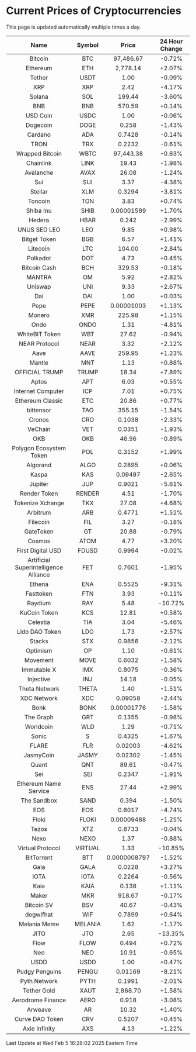 # Current Prices of Cryptocurrencies
This page is updated automatically multiple times a day.

| Name | Symbol | Price | 24 Hour Change |
| :---: |:---:| :---: | :---: |
| Bitcoin | BTC | 97,486.67 | -0.72% |
| Ethereum | ETH | 2,778.14 | +2.07% |
| Tether | USDT | 1.00 | -0.09% |
| XRP | XRP | 2.42 | -4.17% |
| Solana | SOL | 199.44 | -3.60% |
| BNB | BNB | 570.59 | +0.14% |
| USD Coin | USDC | 1.00 | -0.06% |
| Dogecoin | DOGE | 0.258 | -1.43% |
| Cardano | ADA | 0.7428 | -0.14% |
| TRON | TRX | 0.2232 | -0.61% |
| Wrapped Bitcoin | WBTC | 97,443.38 | -0.63% |
| Chainlink | LINK | 19.43 | -1.98% |
| Avalanche | AVAX | 26.08 | -1.24% |
| Sui | SUI | 3.37 | -4.38% |
| Stellar | XLM | 0.3294 | -3.81% |
| Toncoin | TON | 3.83 | +0.74% |
| Shiba Inu | SHIB | 0.00001589 | +1.70% |
| Hedera | HBAR | 0.242 | -2.99% |
| UNUS SED LEO | LEO | 9.85 | +0.98% |
| Bitget Token | BGB | 6.57 | +1.41% |
| Litecoin | LTC | 104.00 | +2.84% |
| Polkadot | DOT | 4.73 | +0.45% |
| Bitcoin Cash | BCH | 329.53 | -0.18% |
| MANTRA | OM | 5.92 | +2.82% |
| Uniswap | UNI | 9.33 | +2.67% |
| Dai | DAI | 1.00 | +0.03% |
| Pepe | PEPE | 0.00001003 | +1.13% |
| Monero | XMR | 225.98 | +1.15% |
| Ondo | ONDO | 1.31 | -4.81% |
| WhiteBIT Token | WBT | 27.62 | -0.94% |
| NEAR Protocol | NEAR | 3.32 | -2.12% |
| Aave | AAVE | 259.95 | +1.23% |
| Mantle | MNT | 1.13 | +0.88% |
| OFFICIAL TRUMP | TRUMP | 18.34 | +7.89% |
| Aptos | APT | 6.03 | +0.55% |
| Internet Computer | ICP | 7.01 | +0.75% |
| Ethereum Classic | ETC | 20.86 | +0.77% |
| bittensor | TAO | 355.15 | -1.54% |
| Cronos | CRO | 0.1038 | -2.33% |
| VeChain | VET | 0.0351 | -1.93% |
| OKB | OKB | 46.96 | -0.89% |
| Polygon Ecosystem Token | POL | 0.3152 | +1.99% |
| Algorand | ALGO | 0.2895 | +0.06% |
| Kaspa | KAS | 0.09497 | -2.65% |
| Jupiter | JUP | 0.9021 | -5.61% |
| Render Token | RENDER | 4.51 | -1.70% |
| Tokenize Xchange | TKX | 27.08 | +4.68% |
| Arbitrum | ARB | 0.4771 | +1.52% |
| Filecoin | FIL | 3.27 | -0.18% |
| GateToken | GT | 20.88 | -0.79% |
| Cosmos | ATOM | 4.77 | +3.20% |
| First Digital USD | FDUSD | 0.9994 | -0.02% |
| Artificial Superintelligence Alliance | FET | 0.7601 | -1.95% |
| Ethena | ENA | 0.5525 | -9.31% |
| Fasttoken | FTN | 3.93 | +0.11% |
| Raydium | RAY | 5.48 | -10.72% |
| KuCoin Token | KCS | 12.81 | +0.58% |
| Celestia | TIA | 3.04 | -5.46% |
| Lido DAO Token | LDO | 1.73 | +2.57% |
| Stacks | STX | 0.9856 | -2.12% |
| Optimism | OP | 1.10 | -0.61% |
| Movement | MOVE | 0.6032 | -1.58% |
| Immutable X | IMX | 0.8075 | -0.36% |
| Injective | INJ | 14.18 | -0.05% |
| Theta Network | THETA | 1.40 | -1.51% |
| XDC Network | XDC | 0.09058 | -2.44% |
| Bonk | BONK | 0.00001776 | -1.58% |
| The Graph | GRT | 0.1355 | -0.98% |
| Worldcoin | WLD | 1.29 | -0.71% |
| Sonic | S | 0.4325 | +1.67% |
| FLARE | FLR | 0.02003 | -4.62% |
| JasmyCoin | JASMY | 0.02302 | -1.45% |
| Quant | QNT | 89.61 | -0.47% |
| Sei | SEI | 0.2347 | -1.91% |
| Ethereum Name Service | ENS | 27.44 | +2.99% |
| The Sandbox | SAND | 0.394 | -1.50% |
| EOS | EOS | 0.6017 | -4.74% |
| Floki | FLOKI | 0.00009488 | -1.25% |
| Tezos | XTZ | 0.8733 | -0.04% |
| Nexo | NEXO | 1.37 | -0.88% |
| Virtual Protocol | VIRTUAL | 1.33 | -10.85% |
| BitTorrent | BTT | 0.0000008797 | -1.52% |
| Gala | GALA | 0.0228 | +3.27% |
| IOTA | IOTA | 0.2264 | -0.56% |
| Kaia | KAIA | 0.138 | +1.11% |
| Maker | MKR | 918.67 | -0.17% |
| Bitcoin SV | BSV | 40.67 | -0.43% |
| dogwifhat | WIF | 0.7899 | +0.64% |
| Melania Meme | MELANIA | 1.62 | -1.17% |
| JITO | JTO | 2.65 | -13.35% |
| Flow | FLOW | 0.494 | +0.72% |
| Neo | NEO | 10.91 | -0.65% |
| USDD | USDD | 1.00 | +0.47% |
| Pudgy Penguins | PENGU | 0.01169 | -8.21% |
| Pyth Network | PYTH | 0.1991 | -2.01% |
| Tether Gold | XAUT | 2,868.70 | +1.58% |
| Aerodrome Finance | AERO | 0.918 | -3.08% |
| Arweave | AR | 10.32 | +1.40% |
| Curve DAO Token | CRV | 0.5207 | +0.45% |
| Axie Infinity | AXS | 4.13 | +1.22% |

Last Update at Wed Feb  5 16:28:02 2025 Eastern Time